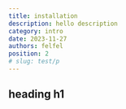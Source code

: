 ```yaml
---
title: installation
description: hello description
category: intro
date: 2023-11-27
authors: felfel
position: 2
# slug: test/p
---
```


## heading h1
